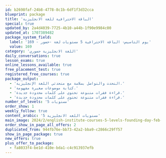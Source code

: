 ```yaml
---
id: b2698faf-24b8-4778-8c1b-6df1f3d32cca
blueprint: package
title: 'الباقة الاحترافية للغة الانجليزية'
special: true
updated_by: 2a4d4039-7725-4b10-a44b-1f90e9984c00
updated_at: 1707389482
package_system_field:
  label: 'يوم التاسيس- الباقة الاحترافية 5 مستويات لغة -حضور - 169'
  value: 169
category: 'اللغة الانجليزية حضوري'
daily_conversations: true
lesson_exams: true
online_lessons_available: true
free_placement_test: true
registered_free_courses: true
package_output:
  - 'التحدث والتواصل بسلاسة مع متحدثي اللغة الإنجليزية.'
  - 'كتابة موضوعات صغيرة مفهومة.'
  - 'قراءة فقرات متنوعة تحتوي على كلمات محدودة جديدة.'
  - 'قراءة فقرات متنوعة تحتوي على كلمات محدودة جديدة.'
number_of_levels: '5 مستويات'
order_show: 1
weekly_follow: true
content_arabic: '5 مستويات اللغه الانجليزية'
main_image: 2024/2/english-institute-courses-5-levels-founding-day-feb-2024.jpg
order_show_in_page_all_offers: 2
duplicated_from: 944fb76e-bb73-42a2-bba9-c2866c29ff57
show_in_page_package: true
new_offers: true
plus_offer_to_package:
  - fa8033f4-be1d-410e-bda1-c4c913937efb
---
```

